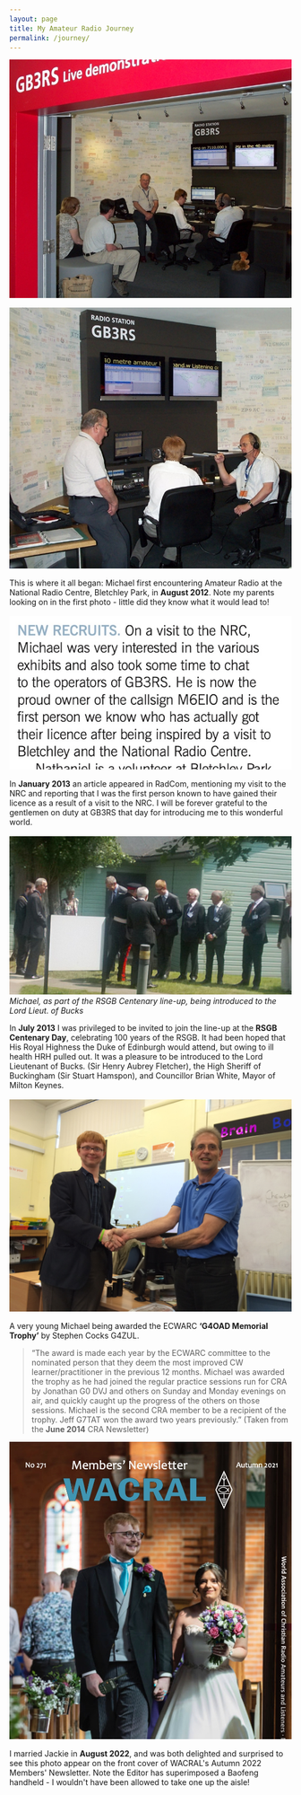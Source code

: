 ```yaml
---
layout: page
title: My Amateur Radio Journey
permalink: /journey/
---
```

![GB3RS](images/9d257-gb3rs.jpg)

![GB3RS](images/bb2e5-gb3rs2.jpg)

This is where it all began: Michael first encountering Amateur Radio at the National Radio Centre, Bletchley Park, in **August 2012**. Note my parents looking on in the first photo - little did they know what it would lead to!
<br>
<br>
![RadCom article](images/41a9f-radcom-feb-2013-m6eio.jpg)

In **January 2013** an article appeared in RadCom, mentioning my visit to the NRC and reporting that I was the first person known to have gained their licence as a result of a visit to the NRC. I will be forever grateful to the gentlemen on duty at GB3RS that day for introducing me to this wonderful world.
<br>
<br>
![Bletchley Park](images/BletchleyCentenary.jpg)
*Michael, as part of the RSGB Centenary line-up, being introduced to the Lord Lieut. of Bucks*

In **July 2013** I was privileged to be invited to join the line-up at the **RSGB Centenary Day**, celebrating 100 years of the RSGB. It had been hoped that His Royal Highness the Duke of Edinburgh would attend, but owing to ill health HRH pulled out. It was a pleasure to be introduced to the Lord Lieutenant of Bucks. (Sir Henry Aubrey Fletcher), the High Sheriff of Buckingham (Sir Stuart Hamspon), and Councillor Brian White, Mayor of Milton Keynes.
<br>
<br>
![G4OAD trophy](images/4bfb0-ecwarcaward.jpg)

A very young Michael being awarded the ECWARC **‘G4OAD Memorial Trophy’** by Stephen Cocks G4ZUL. 

>“The award is made each year by the ECWARC committee to the nominated person that they deem the most improved CW learner/practitioner in the previous 12 months. Michael was awarded the trophy as he had joined the regular practice sessions run for CRA by Jonathan G0 DVJ and others on Sunday and Monday evenings on air, and quickly caught up the progress of the others on those sessions. Michael is the second CRA member to be a recipient of the trophy. Jeff G7TAT won the award two years previously.” (Taken from the **June 2014** CRA Newsletter)

![WACRAL Wedding Day](images/wacralwedding.jpg)

I married Jackie in **August 2022**, and was both delighted and surprised to see this photo appear on the front cover of WACRAL's Autumn 2022 Members' Newsletter. Note the Editor has superimposed a Baofeng handheld - I wouldn't have been allowed to take one up the aisle!
